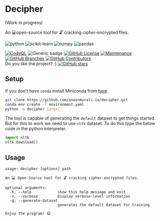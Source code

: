 # Decipher

(Work in progress)

An 💻open-source tool for 🔓 cracking cipher-encrypted files.

![python](https://img.shields.io/badge/Python-3776AB?style=for-the-badge&logo=python&logoColor=white)
![scikit-learn](https://img.shields.io/badge/scikit_learn-F7931E?style=for-the-badge&logo=scikit-learn&logoColor=white)
![numpy](https://img.shields.io/badge/Numpy-777BB4?style=for-the-badge&logo=numpy&logoColor=white)
![pandas](https://img.shields.io/badge/Pandas-2C2D72?style=for-the-badge&logo=pandas&logoColor=white)
</br>

[![CodeQL](https://github.com/aswinmurali-io/decipher/actions/workflows/codeql-analysis.yml/badge.svg)](https://github.com/aswinmurali-io/decipher/actions/workflows/codeql-analysis.yml)
![Generic badge](https://img.shields.io/badge/welcome-decipher-green.svg)
[![GitHub License](https://img.shields.io/github/license/aswinmurali-io/decipher.svg)](https://github.com/aswinmurali-io/decipher/blob/master/LICENSE)
[![Maintenance](https://img.shields.io/badge/maintained-yes-green.svg)](https://github.com/aswinmurali-io/decipher/graphs/commit-activity)
[![GitHub Branches](https://badgen.net/github/branches/aswinmurali-io/decipher)](https://github.com/aswinmurali-io/decipher/)
[![GitHub Contributors](https://img.shields.io/github/contributors/aswinmurali-io/decipher.svg)](https://github.com/aswinmurali-io/decipher/badges/graphs/contributors/)
</br>
Do you like the project? :)
[![GitHub stars](https://img.shields.io/github/stars/aswinmurali-io/decipher.svg?style=social&label=Star&maxAge=2592000)](https://GitHub.com/aswinmurali-io/decipher.svg/stargazers/)

## Setup

If you don't have `conda` install Miniconda from [here](https://docs.conda.io/en/latest/miniconda.html)

```bash
git clone https://github.com/aswinmurali-io/decipher.git
conda env create -f environment.yaml
python -m decipher [args]
```

The tool is capable of generating the `default` dataset to get things started. But
for this to work we need to use `nltk` dataset. To do this type the below code in the python interpreter.

```python
import nltk
nltk.download()
```

## Usage

```
usage: decipher [options] path

An 💻 Open-Source tool for 🔓 cracking cipher-encrypted files.    

optional arguments:
  -h, --help            show this help message and exit
  -v, --verbose         Display verbose-level information
  -g, --generate-dataset
                        generates the default dataset for training

Enjoy the program! 😄
```
